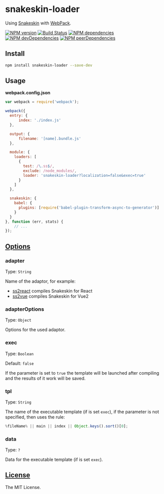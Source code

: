 snakeskin-loader
================

Using [Snakeskin](https://github.com/SnakeskinTpl/Snakeskin) with [WebPack](http://webpack.github.io).

[![NPM version](http://img.shields.io/npm/v/snakeskin-loader.svg?style=flat)](http://badge.fury.io/js/snakeskin-loader)
[![Build Status](http://img.shields.io/travis/SnakeskinTpl/snakeskin-loader.svg?style=flat&branch=master)](https://travis-ci.org/SnakeskinTpl/snakeskin-loader)
[![NPM dependencies](http://img.shields.io/david/SnakeskinTpl/snakeskin-loader.svg?style=flat)](https://david-dm.org/SnakeskinTpl/snakeskin-loader)
[![NPM devDependencies](http://img.shields.io/david/dev/SnakeskinTpl/snakeskin-loader.svg?style=flat)](https://david-dm.org/SnakeskinTpl/snakeskin-loader?type=dev)
[![NPM peerDependencies](http://img.shields.io/david/peer/SnakeskinTpl/snakeskin-loader.svg?style=flat)](https://david-dm.org/SnakeskinTpl/snakeskin-loader?type=peer)

## Install

```bash
npm install snakeskin-loader --save-dev
```

## Usage

**webpack.config.json**

```js
var webpack = require('webpack');

webpack({
  entry: {
      index: './index.js'
  },

  output: {
      filename: '[name].bundle.js'
  },

  module: {
    loaders: [
      {
        test: /\.ss$/,
        exclude: /node_modules/,
        loader: 'snakeskin-loader?localization=false&exec=true'
      }
    ]
  },

  snakeskin: {
    babel: {
      plugins: [require('babel-plugin-transform-async-to-generator')]
    }
  }
}, function (err, stats) {
    // ...
});
```

## [Options](http://snakeskintpl.github.io/docs/api.html#compile--opt_params)
### adapter

Type: `String`

Name of the adaptor, for example:

* [ss2react](https://github.com/SnakeskinTpl/ss2react) compiles Snakeskin for React
* [ss2vue](https://github.com/SnakeskinTpl/ss2vue) compiles Snakeskin for Vue2

### adapterOptions

Type: `Object`

Options for the used adaptor.

### exec

Type: `Boolean`

Default: `false`

If the parameter is set to `true` the template will be launched after compiling and the results of it work will be saved.

### tpl

Type: `String`

The name of the executable template (if is set `exec`), if the parameter is not specified, then uses the rule:

```js
%fileName% || main || index || Object.keys().sort()[0];
```

### data

Type: `?`

Data for the executable template (if is set `exec`).

## [License](https://github.com/SnakeskinTpl/snakeskin-loader/blob/master/LICENSE)

The MIT License.
